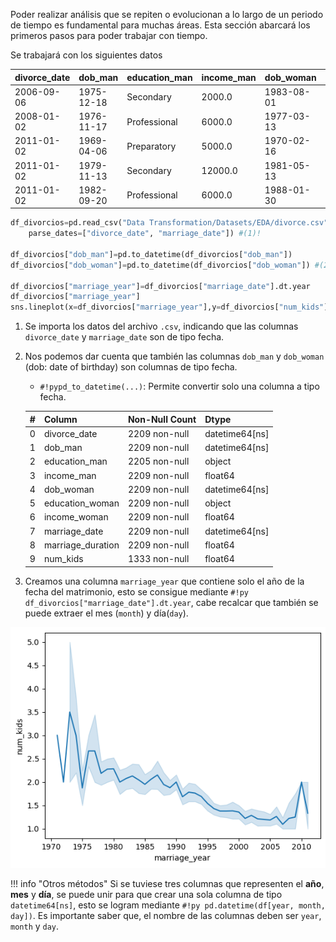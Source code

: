 Poder realizar análisis que se repiten o evolucionan a lo largo de un periodo de tiempo es fundamental para muchas áreas. Esta sección abarcará los primeros pasos para poder trabajar con tiempo.

Se trabajará con los siguientes datos

| divorce_date | dob_man   | education_man| income_man|    dob_woman   | education_woman|income_woman|marriage_date|marriage_duration| num_kids |
|--------------|-----------|--------------|-----------|----------------|----------------|------------|-------------|-----------------|----------|
| 2006-09-06   |1975-12-18 | Secondary    |  2000.0   |   1983-08-01   |   Secondary    | 1800.0     | 2000-06-26  | 5.0             | 1.0      |
| 2008-01-02   |1976-11-17 | Professional |  6000.0   |   1977-03-13   |   Professional | 6000.0     | 2001-09-02  | 7.0             | NaN      |
| 2011-01-02   |1969-04-06 | Preparatory  |  5000.0   |   1970-02-16   |   Professional | 5000.0     | 2000-02-02  |  2.0            | 2.0      |
| 2011-01-02   |1979-11-13 | Secondary    |  12000.0  |   1981-05-13   |   Secondary    | 12000.0    | 2006-05-13  |  2.0            | NaN      |
| 2011-01-02   |1982-09-20 | Professional |  6000.0   |   1988-01-30   |   Professional | 10000.0    | 2007-08-06  |  3.0            | NaN      |


```py linenums="1" hl_lines="1-2 4-5 7-10"
df_divorcios=pd.read_csv("Data Transformation/Datasets/EDA/divorce.csv", 
    parse_dates=["divorce_date", "marriage_date"]) #(1)!

df_divorcios["dob_man"]=pd.to_datetime(df_divorcios["dob_man"])
df_divorcios["dob_woman"]=pd.to_datetime(df_divorcios["dob_woman"]) #(2)!

df_divorcios["marriage_year"]=df_divorcios["marriage_date"].dt.year
df_divorcios["marriage_year"]
sns.lineplot(x=df_divorcios["marriage_year"],y=df_divorcios["num_kids"]);#(3)!
```

1. Se importa los datos del archivo `.csv`, indicando que las columnas `divorce_date` y `marriage_date` son de tipo fecha.
2. Nos podemos dar cuenta que también las columnas `dob_man` y `dob_woman` (dob: date of birthday) son columnas de tipo fecha.
    * `#!pypd_to_datetime(...)`: Permite convertir solo una columna a tipo fecha.

    | #   | Column            | Non-Null Count  | Dtype          |
    | --- |  ------           |  -------------- |  -----         | 
    | 0   | divorce_date      | 2209 non-null   | datetime64[ns] |
    | 1   | dob_man           | 2209 non-null   | datetime64[ns] |
    | 2   | education_man     | 2205 non-null   | object         |
    | 3   | income_man        | 2209 non-null   | float64        |
    | 4   | dob_woman         | 2209 non-null   | datetime64[ns] |
    | 5   | education_woman   | 2209 non-null   | object         |
    | 6   | income_woman      | 2209 non-null   | float64        |
    | 7   | marriage_date     | 2209 non-null   | datetime64[ns] |
    | 8   | marriage_duration | 2209 non-null   | float64        |
    | 9   | num_kids          | 1333 non-null   | float64        |

3. Creamos una columna `marriage_year` que contiene solo el año de la fecha del matrimonio, esto se consigue mediante `#!py df_divorcios["marriage_date"].dt.year`, cabe recalcar que también se puede extraer el mes (`month`) y día(`day`).

![alt text](../../images/time_divorcio_kids.png)

!!! info "Otros métodos"
    Si se tuviese tres columnas que representen el **año**, **mes** y **día**, se puede unir para que crear una sola columna de tipo `datetime64[ns]`, esto se logram mediante `#!py pd.datetime(df[year, month, day])`. Es importante saber que, el nombre de las columnas deben ser `year`, `month` y `day`.
